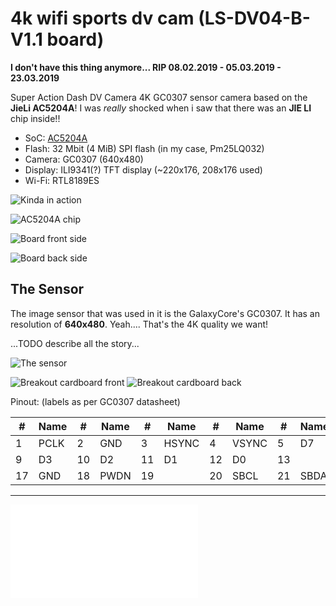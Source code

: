 # 4k wifi sports dv cam (LS-DV04-B-V1.1 board)

**I don't have this thing anymore... RIP 08.02.2019 - 05.03.2019 - 23.03.2019**

Super Action Dash DV Camera 4K GC0307 sensor camera based on the **JieLi AC5204A**!
I was *really* shocked when i saw that there was an **JIE LI** chip inside!!

- SoC: [AC5204A](../../chips/dv12/index.md#ac5204a)
- Flash: 32 Mbit (4 MiB) SPI flash (in my case, Pm25LQ032)
- Camera: GC0307 (640x480)
- Display: ILI9341(?) TFT display (~220x176, 208x176 used)
- Wi-Fi: RTL8189ES

![Kinda in action](20190222_200456.jpg)

![AC5204A chip](AC5204A-board.jpeg)

![Board front side](20190221_180608.jpg)

![Board back side](20190221_180616.jpg)

## The Sensor

The image sensor that was used in it is the GalaxyCore's GC0307.
It has an resolution of **640x480**. Yeah.... That's the 4K quality we want!

...TODO describe all the story...

![The sensor](IMG_20201018_214557.jpg)

![Breakout cardboard front](IMG_20201019_031732.jpg)
![Breakout cardboard back](IMG_20201019_031804.jpg)

Pinout: (labels as per GC0307 datasheet)

|  # | Name   |  # | Name   |  # | Name   |  # | Name   |  # | Name   |  # | Name   |  # | Name   |  # | Name   |
|----|--------|----|--------|----|--------|----|--------|----|--------|----|--------|----|--------|----|--------|
|  1 | PCLK   |  2 | GND    |  3 | HSYNC  |  4 | VSYNC  |  5 | D7     |  6 | D6     |  7 | D5     |  8 | D4     |
|  9 | D3     | 10 | D2     | 11 | D1     | 12 | D0     | 13 |        | 14 |        | 15 | GND    | 16 | IN_CLK |
| 17 | GND    | 18 | PWDN   | 19 |        | 20 | SBCL   | 21 | SBDA   | 22 |        | 23 | VDD    | 24 |        |

--------------------------------------------------------------------------------------------

![MOAR!!!](moarpics.md)
